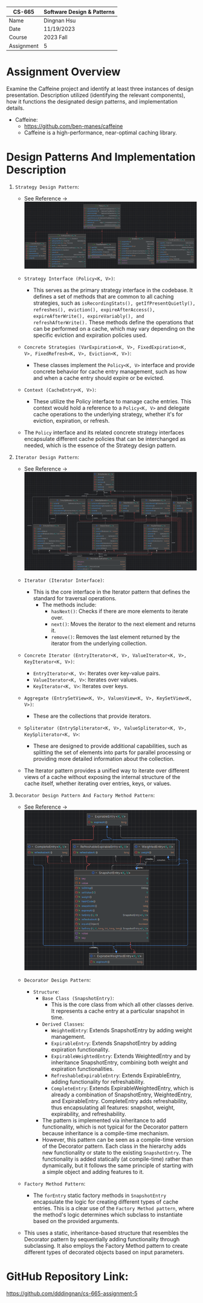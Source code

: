 | CS-665     | Software Design & Patterns |
| ---------- | -------------------------- |
| Name       | Dingnan Hsu                |
| Date       | 11/19/2023                 |
| Course     | 2023 Fall                  |
| Assignment | 5                          |

# Assignment Overview

Examine the Caffeine project and identify at least three instances of design presentation. Description utilized (identifying the relevant components), how it functions the designated design patterns, and implementation details.

- Caffeine:
  - https://github.com/ben-manes/caffeine
  - Caffeine is a high-performance, near-optimal caching library.

# Design Patterns And Implementation Description

1. `Strategy Design Pattern`:

   - See Reference -> ![Here](./Strategy.png)
   - `Strategy Interface (Policy<K, V>)`:

     - This serves as the primary strategy interface in the codebase. It defines a set of methods that are common to all caching strategies, such as `isRecordingStats(), getIfPresentQuietly(), refreshes(), eviction(), expireAfterAccess(), expireAfterWrite(), expireVariably(), and refreshAfterWrite().` These methods define the operations that can be performed on a cache, which may vary depending on the specific eviction and expiration policies used.

   - `Concrete Strategies (VarExpiration<K, V>, FixedExpiration<K, V>, FixedRefresh<K, V>, Eviction<K, V>)`:

     - These classes implement the `Policy<K, V>` interface and provide concrete behavior for cache entry management, such as how and when a cache entry should expire or be evicted.

   - `Context (CacheEntry<K, V>)`:

     - These utilize the Policy interface to manage cache entries. This context would hold a reference to a `Policy<K, V>` and delegate cache operations to the underlying strategy, whether it's for eviction, expiration, or refresh.

   - The `Policy` interface and its related concrete strategy interfaces encapsulate different cache policies that can be interchanged as needed, which is the essence of the Strategy design pattern.

2. `Iterator Design Pattern`:

   - See Reference -> ![Here](./Iterator.png)
   - `Iterator (Iterator Interface)`:

     - This is the core interface in the Iterator pattern that defines the standard for traversal operations.
       - The methods include:
         - `hasNext()`: Checks if there are more elements to iterate over.
         - `next()`: Moves the iterator to the next element and returns it.
         - `remove()`: Removes the last element returned by the iterator from the underlying collection.

   - `Concrete Iterator (EntryIterator<K, V>, ValueIterator<K, V>, KeyIterator<K, V>)`:

     - `EntryIterator<K, V>`: Iterates over key-value pairs.
     - `ValueIterator<K, V>`: Iterates over values.
     - `KeyIterator<K, V>`: Iterates over keys.

   - `Aggregate (EntrySetView<K, V>, ValuesView<K, V>, KeySetView<K, V>)`:

     - These are the collections that provide iterators.

   - `Spliterator (EntrySpliterator<K, V>, ValueSpliterator<K, V>, KeySpliterator<K, V>`:

     - These are designed to provide additional capabilities, such as splitting the set of elements into parts for parallel processing or providing more detailed information about the collection.

   - The Iterator pattern provides a unified way to iterate over different views of a cache without exposing the internal structure of the cache itself, whether iterating over entries, keys, or values.

3. `Decorator Design Pattern And Factory Method Pattern`:

   - See Reference -> ![Here](./Decorator.png)
   - `Decorator Design Pattern`:

     - `Structure`:
       - `Base Class (SnapshotEntry)`:
         - This is the core class from which all other classes derive. It represents a cache entry at a particular snapshot in time.
       - `Derived Classes`:
         - `WeightedEntry`: Extends SnapshotEntry by adding weight management.
         - `ExpirableEntry`: Extends SnapshotEntry by adding expiration functionality.
         - `ExpirableWeightedEntry`: Extends WeightedEntry and by inheritance SnapshotEntry, combining both weight and expiration functionalities.
         - `RefreshableExpirableEntry`: Extends ExpirableEntry, adding functionality for refreshability.
         - `CompleteEntry`: Extends ExpirableWeightedEntry, which is already a combination of SnapshotEntry, WeightedEntry, and ExpirableEntry. CompleteEntry adds refreshability, thus encapsulating all features: snapshot, weight, expirability, and refreshability.
       - The pattern is implemented via inheritance to add functionality, which is not typical for the Decorator pattern because inheritance is a compile-time mechanism.
       - However, this pattern can be seen as a compile-time version of the Decorator pattern. Each class in the hierarchy adds new functionality or state to the existing `SnapshotEntry`. The functionality is added statically (at compile-time) rather than dynamically, but it follows the same principle of starting with a simple object and adding features to it.

   - `Factory Method Pattern`:
     - The `forEntry` static factory methods in `SnapshotEntry` encapsulate the logic for creating different types of cache entries. This is a clear use of the `Factory Method pattern`, where the method's logic determines which subclass to instantiate based on the provided arguments.
   - This uses a static, inheritance-based structure that resembles the Decorator pattern by sequentially adding functionality through subclassing. It also employs the Factory Method pattern to create different types of decorated objects based on input parameters.

# GitHub Repository Link:

https://github.com/dddingnan/cs-665-assignment-5
